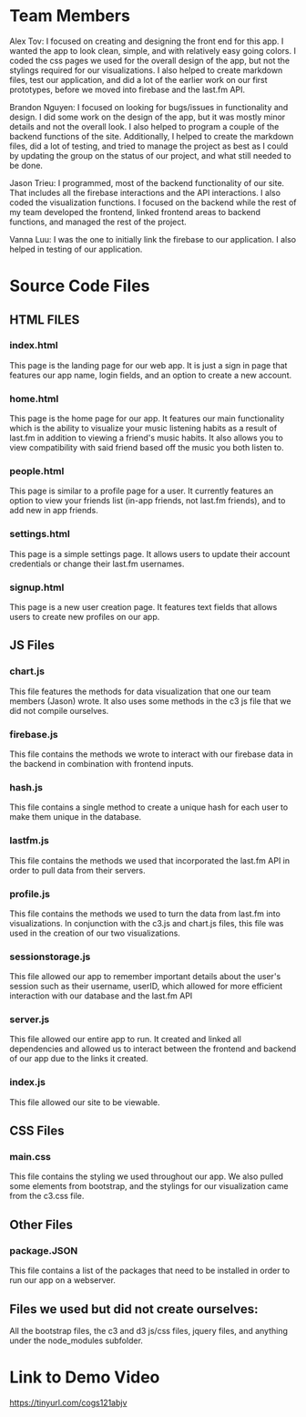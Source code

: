# Team Members
Alex Tov: I focused on creating and designing the front end for this app. I wanted the app to look clean, simple, and with relatively easy going colors. I coded the css pages we used for the overall design of the app, but not the stylings required for our visualizations. I also helped to create markdown files, test our application, and did a lot of the earlier work on our first prototypes, before we moved into firebase and the last.fm API.

Brandon Nguyen: I focused on looking for bugs/issues in functionality and design. I did some work on the design of the app, but it was mostly minor details and not the overall look. I also helped to program a couple of the backend functions of the site. Additionally, I helped to create the markdown files, did a lot of testing, and tried to manage the project as best as I could by updating the group on the status of our project, and what still needed to be done.

Jason Trieu: I programmed, most of the backend functionality of our site. That includes all the firebase interactions and the API interactions. I also coded the visualization functions. I focused on the backend while the rest of my team developed the frontend, linked frontend areas to backend functions, and managed the rest of the project.

Vanna Luu: I was the one to initially link the firebase to our application. I also helped in testing of our application.

# Source Code Files

## HTML FILES

### index.html
This page is the landing page for our web app. It is just a sign in page that features our app name, login fields, and an option to create a new account.

### home.html
This page is the home page for our app. It features our main functionality which is the ability to visualize your music listening habits as a result of last.fm in addition to viewing a friend's music habits. It also allows you to view compatibility with said friend based off the music you both listen to.

### people.html
This page is similar to a profile page for a user. It currently features an option to view your friends list (in-app friends, not last.fm friends), and to add new in app friends.

### settings.html
This page is a simple settings page. It allows users to update their account credentials or change their last.fm usernames.

### signup.html
This page is a new user creation page. It features text fields that allows users to create new profiles on our app. 

## JS Files

### chart.js
This file features the methods for data visualization that one our team members (Jason) wrote. It also uses some methods in the c3 js file that we did not compile ourselves.

### firebase.js
This file contains the methods we wrote to interact with our firebase data in the backend in combination with frontend inputs.

### hash.js
This file contains a single method to create a unique hash for each user to make them unique in the database.

### lastfm.js
This file contains the methods we used that incorporated the last.fm API in order to pull data from their servers.

### profile.js
This file contains the methods we used to turn the data from last.fm into visualizations. In conjunction with the c3.js and chart.js files, this file was used in the creation of our two visualizations.

### sessionstorage.js
This file allowed our app to remember important details about the user's session such as their username, userID, which allowed for more efficient interaction with our database and the last.fm API

### server.js
This file allowed our entire app to run. It created and linked all dependencies and allowed us to interact between the frontend and backend of our app due to the links it created.

### index.js
This file allowed our site to be viewable.

## CSS Files

### main.css
This file contains the styling we used throughout our app. We also pulled some elements from bootstrap, and the stylings for our visualization came from the c3.css file.

## Other Files

### package.JSON
This file contains a list of the packages that need to be installed in order to run our app on a webserver.

## Files we used but did not create ourselves:

All the bootstrap files, the c3 and d3 js/css files, jquery files, and anything under the node_modules subfolder.

# Link to Demo Video

https://tinyurl.com/cogs121abjv


